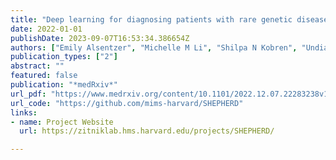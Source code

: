 ```yaml
---
title: "Deep learning for diagnosing patients with rare genetic diseases"
date: 2022-01-01
publishDate: 2023-09-07T16:53:34.386654Z
authors: ["Emily Alsentzer", "Michelle M Li", "Shilpa N Kobren", "Undiagnosed Diseases Network", "Isaac S Kohane", "Marinka Zitnik"]
publication_types: ["2"]
abstract: ""
featured: false
publication: "*medRxiv*"
url_pdf: "https://www.medrxiv.org/content/10.1101/2022.12.07.22283238v1"
url_code: "https://github.com/mims-harvard/SHEPHERD"
links: 
- name: Project Website
  url: https://zitniklab.hms.harvard.edu/projects/SHEPHERD/

---
```


